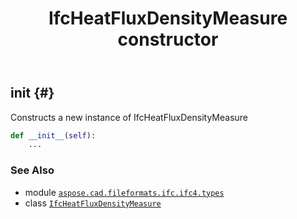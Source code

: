 ﻿---
title: IfcHeatFluxDensityMeasure constructor
second_title: Aspose.CAD for Python via .NET API References
description: 
type: docs
weight: 10
url: /python-net/aspose.cad.fileformats.ifc.ifc4.types/ifcheatfluxdensitymeasure/__init__/
is_root: false
---

## __init__ {#}

Constructs a new instance of IfcHeatFluxDensityMeasure



```python
def __init__(self):
    ...
```





### See Also
* module [`aspose.cad.fileformats.ifc.ifc4.types`](../../)
* class [`IfcHeatFluxDensityMeasure`](/cad/python-net/aspose.cad.fileformats.ifc.ifc4.types/ifcheatfluxdensitymeasure)
